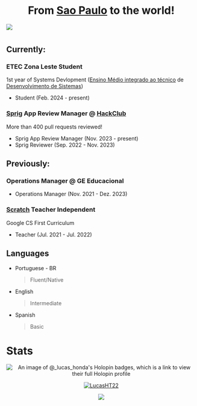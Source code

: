 
<div align="center">
<h1>From <a href="https://en.wikipedia.org/wiki/S%C3%A3o_Paulo">Sao Paulo</a> to the world!</h1>
</div>

[![](https://cloud-8ohhqgghu-hack-club-bot.vercel.app/0image.png)](https://www.tripadvisor.com/Attraction_Review-g303631-d550339-Reviews-Paulista_Avenue-Sao_Paulo_State_of_Sao_Paulo.html#/media-atf/550339/412735725:p/?albumid=-160&type=0&category=-160)

<h1></h1>

<h2>Currently:</h2>

<h3>ETEC Zona Leste Student</h3>
<p>1st year of Systems Devlopment (<a href="https://www.cps.sp.gov.br/tipo-curso-etec/novotec_habilitacao_tecnica_profissional/">Ensino Médio integrado ao técnico</a> de <a href="https://www.cps.sp.gov.br/cursos-etec/desenvolvimento-de-sistemas/">Desenvolvimento de Sistemas</a>)</p>
<ul>
  <li>Student (Feb. 2024 - present)</li>
</ul>
<h3><a href="https://github.com/hackclub/sprig">Sprig</a> App Review Manager @ <a href="https://hackclub.com">HackClub</a></h3>
<p>More than 400 pull requests reviewed!</p>
<ul>
  <li>Sprig App Review Manager (Nov. 2023 - present)</li>
  <li>Sprig Reviewer (Sep. 2022 - Nov. 2023)</li>
</ul>

<h2>Previously:</h2>
<h3>Operations Manager @ GE Educacional</h3>
<ul>
  <li>Operations Manager (Nov. 2021 - Dez. 2023)</li>
</ul>
<h3><a href="https://scratch.mit.edu/">Scratch</a> Teacher Independent</h3>
<p>Google CS First Curriculum</p>
<ul>
  <li>Teacher (Jul. 2021 - Jul. 2022)</li>
</ul>

## Languages
- Portuguese - BR
  >Fluent/Native
- English
  >Intermediate
- Spanish
  >Basic

  
# Stats

<p align="center">
  <img alt="An image of @_lucas_honda's Holopin badges, which is a link to view their full Holopin profile" src="https://holopin.me/_lucas_honda" />
</p>

<p align="center"><a href="https://github.com/ryo-ma/github-profile-trophy">
  <img src="https://github-profile-trophy.vercel.app/?username=LucasHT22&column=8&margin-w=10&no-frame=true" alt="LucasHT22"/></a>
</p>

<p align="center">
  <img src="https://github-readme-stats.vercel.app/api?username=LucasHT22&count_private=true&show_icons=true&theme=tokyonight&include_all_commits=true"/>
</p>

